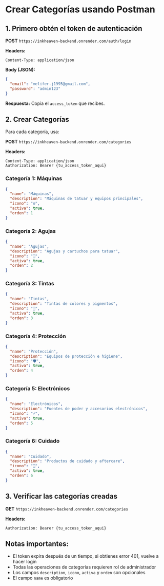 # Crear Categorías usando Postman

## 1. Primero obtén el token de autenticación

**POST** `https://inkheaven-backend.onrender.com/auth/login`

**Headers:**
```
Content-Type: application/json
```

**Body (JSON):**
```json
{
  "email": "melifer.j1995@gmail.com",
  "password": "admin123"
}
```

**Respuesta:** Copia el `access_token` que recibes.

## 2. Crear Categorías

Para cada categoría, usa:

**POST** `https://inkheaven-backend.onrender.com/categories`

**Headers:**
```
Content-Type: application/json
Authorization: Bearer {tu_access_token_aqui}
```

### Categoría 1: Máquinas
```json
{
  "name": "Máquinas",
  "description": "Máquinas de tatuar y equipos principales",
  "icono": "⚙️",
  "activa": true,
  "orden": 1
}
```

### Categoría 2: Agujas
```json
{
  "name": "Agujas",
  "description": "Agujas y cartuchos para tatuar",
  "icono": "🔹",
  "activa": true,
  "orden": 2
}
```

### Categoría 3: Tintas
```json
{
  "name": "Tintas",
  "description": "Tintas de colores y pigmentos",
  "icono": "🎨",
  "activa": true,
  "orden": 3
}
```

### Categoría 4: Protección
```json
{
  "name": "Protección",
  "description": "Equipos de protección e higiene",
  "icono": "🛡️",
  "activa": true,
  "orden": 4
}
```

### Categoría 5: Electrónicos
```json
{
  "name": "Electrónicos",
  "description": "Fuentes de poder y accesorios electrónicos",
  "icono": "⚡",
  "activa": true,
  "orden": 5
}
```

### Categoría 6: Cuidado
```json
{
  "name": "Cuidado",
  "description": "Productos de cuidado y aftercare",
  "icono": "💊",
  "activa": true,
  "orden": 6
}
```

## 3. Verificar las categorías creadas

**GET** `https://inkheaven-backend.onrender.com/categories`

**Headers:**
```
Authorization: Bearer {tu_access_token_aqui}
```

## Notas importantes:
- El token expira después de un tiempo, si obtienes error 401, vuelve a hacer login
- Todas las operaciones de categorías requieren rol de administrador
- Los campos `description`, `icono`, `activa` y `orden` son opcionales
- El campo `name` es obligatorio

